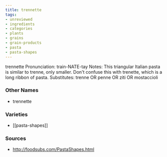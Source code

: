 ```yaml
---
title: trennette
tags:
- unreviewed
- ingredients
- categories
- plants
- grains
- grain-products
- pasta
- pasta-shapes
---
```

trennette Pronunciation: train-NATE-tay Notes: This triangular Italian pasta is similar to trenne, only smaller. Don't confuse this with trenette, which is a long ribbon of pasta. Substitutes: trenne OR penne OR ziti OR mostaccioli

### Other Names

* trennette

### Varieties

* [[pasta-shapes]]

### Sources
* http://foodsubs.com/PastaShapes.html
